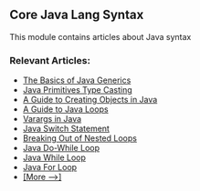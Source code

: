 ## Core Java Lang Syntax

This module contains articles about Java syntax

### Relevant Articles: 
- [The Basics of Java Generics](https://www.baeldung.com/java-generics)
- [Java Primitives Type Casting](https://www.baeldung.com/java-primitive-conversions)
- [A Guide to Creating Objects in Java](https://www.baeldung.com/java-initialization)
- [A Guide to Java Loops](https://www.baeldung.com/java-loops)
- [Varargs in Java](https://www.baeldung.com/java-varargs)
- [Java Switch Statement](https://www.baeldung.com/java-switch)
- [Breaking Out of Nested Loops](https://www.baeldung.com/java-breaking-out-nested-loop)
- [Java Do-While Loop](https://www.baeldung.com/java-do-while-loop)
- [Java While Loop](https://www.baeldung.com/java-while-loop)
- [Java For Loop](https://www.baeldung.com/java-for-loop)
- [[More -->]](/core-java-modules/core-java-lang-syntax-2)
